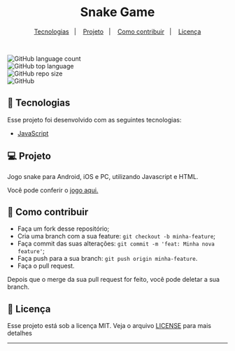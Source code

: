 <h1 align="center">
    Snake Game
</h1>
   
<p align="center">
  <a href="#-tecnologias">Tecnologias</a>&nbsp;&nbsp;&nbsp;|&nbsp;&nbsp;&nbsp;
  <a href="#-projeto">Projeto</a>&nbsp;&nbsp;&nbsp;|&nbsp;&nbsp;&nbsp;
  <a href="#-como-contribuir">Como contribuir</a>&nbsp;&nbsp;&nbsp;|&nbsp;&nbsp;&nbsp;
  <a href="#memo-licença">Licença</a>
</p>

<br>

![GitHub language count](https://img.shields.io/github/languages/count/danielbgc/snake-game)
<br>
![GitHub top language](https://img.shields.io/github/languages/top/danielbgc/snake-game)
<br>
![GitHub repo size](https://img.shields.io/github/repo-size/danielbgc/snake-game)
<br>
![GitHub](https://img.shields.io/github/license/danielbgc/snake-game) 
<br>

## 🚀 Tecnologias

Esse projeto foi desenvolvido com as seguintes tecnologias:

- [JavaScript](https://www.w3schools.com/js/default.asp)

## 💻 Projeto

Jogo snake para Android, iOS e PC, utilizando Javascript e HTML.

Você pode conferir o <a href="https://danielbgc.github.io/snake-game/" target="_blank"> jogo aqui. </a> 

## 🤔 Como contribuir

- Faça um fork desse repositório;
- Cria uma branch com a sua feature: `git checkout -b minha-feature`;
- Faça commit das suas alterações: `git commit -m 'feat: Minha nova feature'`;
- Faça push para a sua branch: `git push origin minha-feature`.
- Faça o pull request.

Depois que o merge da sua pull request for feito, você pode deletar a sua branch.

## :memo: Licença

Esse projeto está sob a licença MIT. Veja o arquivo [LICENSE](LICENSE) para mais detalhes

---
